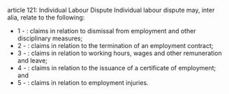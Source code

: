 article 121: Individual Labour Dispute
Individual labour dispute may, inter alia, relate to the following:
<ul>
			<li>1 - : claims in relation to dismissal from employment and other disciplinary measures;<ul>
			</ul></li>			<li>2 - : claims in relation to the termination of an employment contract;<ul>
			</ul></li>			<li>3 - : claims in relation to working hours, wages and other remuneration and leave;<ul>
			</ul></li>			<li>4 - : claims in relation to the issuance of a certificate of employment; and<ul>
			</ul></li>			<li>5 - : claims in relation to employment injuries.<ul>
			</ul></li></ul>